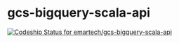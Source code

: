 # gcs-bigquery-scala-api

[ ![Codeship Status for emartech/gcs-bigquery-scala-api](https://app.codeship.com/projects/68e10a10-121a-0135-5667-2a4a553df23d/status?branch=master)](https://app.codeship.com/projects/216915)